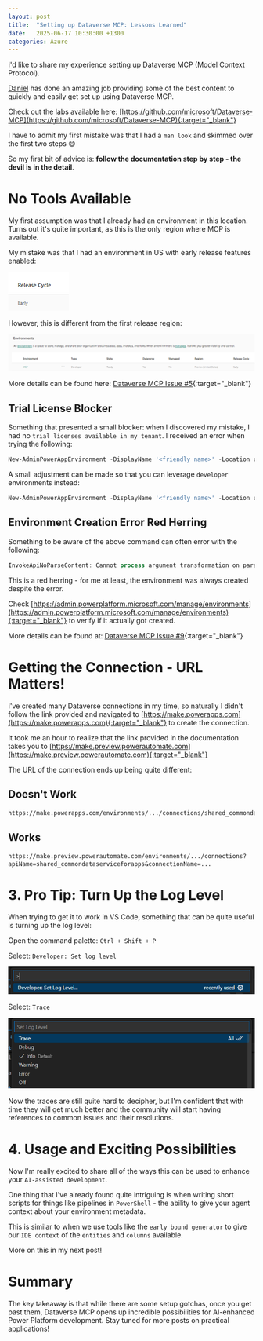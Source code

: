 ```yaml
---
layout: post
title:  "Setting up Dataverse MCP: Lessons Learned"
date:   2025-06-17 10:30:00 +1300
categories: Azure
---
```


I'd like to share my experience setting up Dataverse MCP (Model Context Protocol). 

[Daniel](https://www.linkedin.com/in/laskewitz/) has done an amazing job providing some of the best content to quickly and easily get set up using Dataverse MCP.

Check out the labs available here: [https://github.com/microsoft/Dataverse-MCP](https://github.com/microsoft/Dataverse-MCP){:target="_blank"}

I have to admit my first mistake was that I had a `man look` and skimmed over the first two steps 😅

So my first bit of advice is: **follow the documentation step by step - the devil is in the detail**.

# No Tools Available

My first assumption was that I already had an environment in this location. Turns out it's quite important, as this is the only region where MCP is available.

My mistake was that I had an environment in US with early release features enabled:

![Early release features enabled](/assets/mcp-setup/early-release.png)

However, this is different from the first release region:

![First release location selection](/assets/mcp-setup/first-released-location.png)

More details can be found here: [Dataverse MCP Issue #5](https://github.com/microsoft/Dataverse-MCP/issues/5){:target="_blank"}

## Trial License Blocker

Something that presented a small blocker: when I discovered my mistake, I had no `trial licenses available in my tenant`. I received an error when trying the following:

```PowerShell
New-AdminPowerAppEnvironment -DisplayName '<friendly name>' -Location unitedstatesfirstrelease -EnvironmentSku Trial -ProvisionDatabase
```

A small adjustment can be made so that you can leverage `developer` environments instead:

```PowerShell
New-AdminPowerAppEnvironment -DisplayName '<friendly name>' -Location unitedstatesfirstrelease -EnvironmentSku Developer -ProvisionDatabase
```

## Environment Creation Error Red Herring

Something to be aware of the above command can often error with the following:

```PowerShell
InvokeApiNoParseContent: Cannot process argument transformation on parameter 'Route'. Cannot convert value to type System.String.
```

This is a red herring - for me at least, the environment was always created despite the error.

Check [https://admin.powerplatform.microsoft.com/manage/environments](https://admin.powerplatform.microsoft.com/manage/environments){:target="_blank"} to verify if it actually got created.

More details can be found at: [Dataverse MCP Issue #9](https://github.com/microsoft/Dataverse-MCP/issues/9){:target="_blank"}

# Getting the Connection - URL Matters!

I've created many Dataverse connections in my time, so naturally I didn't follow the link provided and navigated to [https://make.powerapps.com](https://make.powerapps.com){:target="_blank"} to create the connection.

It took me an hour to realize that the link provided in the documentation takes you to [https://make.preview.powerautomate.com](https://make.preview.powerautomate.com){:target="_blank"}

The URL of the connection ends up being quite different:

## Doesn't Work
```
https://make.powerapps.com/environments/.../connections/shared_commondataserviceforapps/.../details
```

## Works
```
https://make.preview.powerautomate.com/environments/.../connections?apiName=shared_commondataserviceforapps&connectionName=...
```

# 3. Pro Tip: Turn Up the Log Level

When trying to get it to work in VS Code, something that can be quite useful is turning up the log level:

Open the command palette: `Ctrl + Shift + P`

Select: `Developer: Set log level`

![Set log level](/assets/mcp-setup/set-log-level.png)

Select: `Trace`

![Trace log level](/assets/mcp-setup/trace-log-level.png)

Now the traces are still quite hard to decipher, but I'm confident that with time they will get much better and the community will start having references to common issues and their resolutions.

# 4. Usage and Exciting Possibilities

Now I'm really excited to share all of the ways this can be used to enhance your `AI-assisted development`.

One thing that I've already found quite intriguing is when writing short scripts for things like pipelines in `PowerShell` - the ability to give your agent context about your environment metadata.

This is similar to when we use tools like the `early bound generator` to give our `IDE context` of the `entities` and `columns` available.

More on this in my next post!

# Summary

The key takeaway is that while there are some setup gotchas, once you get past them, Dataverse MCP opens up incredible possibilities for AI-enhanced Power Platform development. Stay tuned for more posts on practical applications!
